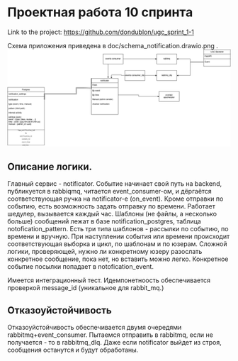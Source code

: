 # Проектная работа 10 спринта


Link to the project: https://github.com/dondublon/ugc_sprint_1-1

Схема приложения приведена в doc/schema_notification.drawio.png .
![Scheme](doc/schema_notification.drawio.png)

## Описание логики. 
Главный сервис - notificator. 
Событие начинает свой путь на backend, публикуется в rabbiqmq, читается event_consumer-ом, 
и дёргаётся соответствующая ручка на notificator-е (on_event).
Кроме отправки по событию, есть возможность задать отправку по времени. Работает шедулер, вызывается каждый час. 
Шаблоны (не файлы, а несколько больше) сообщений лежат в базе notification_postgres, 
таблица notofication_pattern.
Есть три типа шаблонов - рассылки по событию, по времени и вручную. 
При наступлении события или времени происходит соответствующая выборка и цикл, по шаблонам
и по юзерам. Сложной логики, проверяющей, нужно ли конкретному юзеру разослать конкретное
сообщение, пока нет, но вставить можно легко. 
Конкретное событие посылки попадает в notofication_event. 

Имеется интеграционный тест. 
Идемпонетноость обеспечивается проверкой message_id (уникальное для rabbit_mq.)

## Отказоуйстойчивость
Отказоуйстойчивость обеспечивается двумя очередями rabbitmq+event_consumer. 
Пытаемся отправить в rabbitmq, если не получается - то в rabbitmq_dlq. 
Даже если notificator выйдет из строя, сообщения останутся и будут обработаны. 

